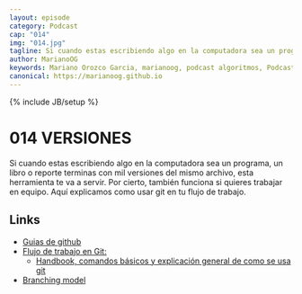 ```yaml
---
layout: episode
category: Podcast
cap: "014"
img: "014.jpg"
tagline: Si cuando estas escribiendo algo en la computadora sea un programa, un libro o reporte terminas con mil versiones del mismo archivo, esta herramienta te va a servir. Por cierto, también funciona si quieres trabajar en equipo. Aquí explicamos como usar git en tu flujo de trabajo.
author: MarianoOG
keywords: Mariano Orozco Garcia, marianoog, podcast algoritmos, PodcastAlgoritmos
canonical: https://marianoog.github.io
---
```

{% include JB/setup %}

# 014 VERSIONES

Si cuando estas escribiendo algo en la computadora sea un programa, un libro o reporte terminas con mil versiones del mismo archivo, esta herramienta te va a servir. Por cierto, también funciona si quieres trabajar en equipo. Aquí explicamos como usar git en tu flujo de trabajo.

## Links

* [Guias de github](https://guides.github.com/)
* [Flujo de trabajo en Git:](https://guides.github.com/introduction/flow/)
  * [Handbook, comandos básicos y explicación general de como se usa git](https://guides.github.com/introduction/git-handbook/)
* [Branching model](https://nvie.com/posts/a-successful-git-branching-model/)
